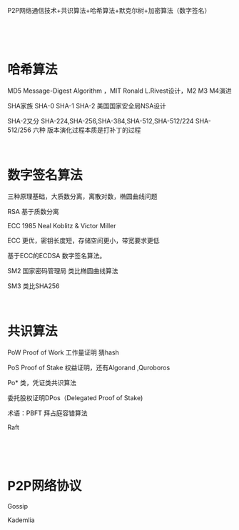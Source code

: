 P2P网络通信技术+共识算法+哈希算法+默克尔树+加密算法（数字签名）

​

​

# 哈希算法
MD5 Message-Digest Algorithm ，MIT Ronald L.Rivest设计，M2 M3 M4演进

SHA家族 SHA-0 SHA-1 SHA-2 美国国家安全局NSA设计

SHA-2又分 SHA-224,SHA-256,SHA-384,SHA-512,SHA-512/224 SHA-512/256 六种 版本演化过程本质是打补丁的过程

​

# 数字签名算法
三种原理基础，大质数分离，离散对数，椭圆曲线问题

RSA 基于质数分离

ECC 1985 Neal Koblitz & Victor Miller

ECC 更优，密钥长度短，存储空间更小，带宽要求更低

基于ECC的ECDSA 数字签名算法。

SM2 国家密码管理局 类比椭圆曲线算法

SM3 类比SHA256

​

# 共识算法
PoW Proof of Work 工作量证明 猜hash

PoS Proof of Stake 权益证明，还有Algorand ,Quroboros

Po\* 类，凭证类共识算法

委托股权证明DPos（Delegated Proof of Stake)

术语：PBFT 拜占庭容错算法

Raft

​

​

# P2P网络协议
Gossip

Kademlia